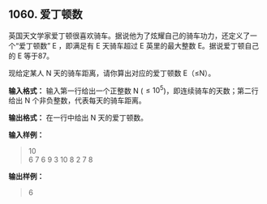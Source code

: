 ﻿## 1060. 爱丁顿数
英国天文学家爱丁顿很喜欢骑车。据说他为了炫耀自己的骑车功力，还定义了一个“爱丁顿数” E ，即满足有 E 天骑车超过 E 英里的最大整数 E。据说爱丁顿自己的 E 等于87。

现给定某人 N 天的骑车距离，请你算出对应的爱丁顿数 E（≤N）。

**输入格式：**
输入第一行给出一个正整数 N ($≤10^5$)，即连续骑车的天数；第二行给出 N 个非负整数，代表每天的骑车距离。

**输出格式：**
在一行中给出 N 天的爱丁顿数。

**输入样例：**
>10  
6 7 6 9 3 10 8 2 7 8  

**输出样例：**
>6  